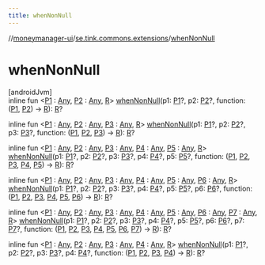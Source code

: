 ```yaml
---
title: whenNonNull
---
```

//[moneymanager-ui](../../index.html)/[se.tink.commons.extensions](index.html)/[whenNonNull](when-non-null.html)



# whenNonNull



[androidJvm]\
inline fun &lt;[P1](when-non-null.html) : [Any](https://kotlinlang.org/api/latest/jvm/stdlib/kotlin/-any/index.html), [P2](when-non-null.html) : [Any](https://kotlinlang.org/api/latest/jvm/stdlib/kotlin/-any/index.html), [R](when-non-null.html)&gt; [whenNonNull](when-non-null.html)(p1: [P1](when-non-null.html)?, p2: [P2](when-non-null.html)?, function: ([P1](when-non-null.html), [P2](when-non-null.html)) -&gt; [R](when-non-null.html)): [R](when-non-null.html)?

inline fun &lt;[P1](when-non-null.html) : [Any](https://kotlinlang.org/api/latest/jvm/stdlib/kotlin/-any/index.html), [P2](when-non-null.html) : [Any](https://kotlinlang.org/api/latest/jvm/stdlib/kotlin/-any/index.html), [P3](when-non-null.html) : [Any](https://kotlinlang.org/api/latest/jvm/stdlib/kotlin/-any/index.html), [R](when-non-null.html)&gt; [whenNonNull](when-non-null.html)(p1: [P1](when-non-null.html)?, p2: [P2](when-non-null.html)?, p3: [P3](when-non-null.html)?, function: ([P1](when-non-null.html), [P2](when-non-null.html), [P3](when-non-null.html)) -&gt; [R](when-non-null.html)): [R](when-non-null.html)?

inline fun &lt;[P1](when-non-null.html) : [Any](https://kotlinlang.org/api/latest/jvm/stdlib/kotlin/-any/index.html), [P2](when-non-null.html) : [Any](https://kotlinlang.org/api/latest/jvm/stdlib/kotlin/-any/index.html), [P3](when-non-null.html) : [Any](https://kotlinlang.org/api/latest/jvm/stdlib/kotlin/-any/index.html), [P4](when-non-null.html) : [Any](https://kotlinlang.org/api/latest/jvm/stdlib/kotlin/-any/index.html), [P5](when-non-null.html) : [Any](https://kotlinlang.org/api/latest/jvm/stdlib/kotlin/-any/index.html), [R](when-non-null.html)&gt; [whenNonNull](when-non-null.html)(p1: [P1](when-non-null.html)?, p2: [P2](when-non-null.html)?, p3: [P3](when-non-null.html)?, p4: [P4](when-non-null.html)?, p5: [P5](when-non-null.html)?, function: ([P1](when-non-null.html), [P2](when-non-null.html), [P3](when-non-null.html), [P4](when-non-null.html), [P5](when-non-null.html)) -&gt; [R](when-non-null.html)): [R](when-non-null.html)?

inline fun &lt;[P1](when-non-null.html) : [Any](https://kotlinlang.org/api/latest/jvm/stdlib/kotlin/-any/index.html), [P2](when-non-null.html) : [Any](https://kotlinlang.org/api/latest/jvm/stdlib/kotlin/-any/index.html), [P3](when-non-null.html) : [Any](https://kotlinlang.org/api/latest/jvm/stdlib/kotlin/-any/index.html), [P4](when-non-null.html) : [Any](https://kotlinlang.org/api/latest/jvm/stdlib/kotlin/-any/index.html), [P5](when-non-null.html) : [Any](https://kotlinlang.org/api/latest/jvm/stdlib/kotlin/-any/index.html), [P6](when-non-null.html) : [Any](https://kotlinlang.org/api/latest/jvm/stdlib/kotlin/-any/index.html), [R](when-non-null.html)&gt; [whenNonNull](when-non-null.html)(p1: [P1](when-non-null.html)?, p2: [P2](when-non-null.html)?, p3: [P3](when-non-null.html)?, p4: [P4](when-non-null.html)?, p5: [P5](when-non-null.html)?, p6: [P6](when-non-null.html)?, function: ([P1](when-non-null.html), [P2](when-non-null.html), [P3](when-non-null.html), [P4](when-non-null.html), [P5](when-non-null.html), [P6](when-non-null.html)) -&gt; [R](when-non-null.html)): [R](when-non-null.html)?

inline fun &lt;[P1](when-non-null.html) : [Any](https://kotlinlang.org/api/latest/jvm/stdlib/kotlin/-any/index.html), [P2](when-non-null.html) : [Any](https://kotlinlang.org/api/latest/jvm/stdlib/kotlin/-any/index.html), [P3](when-non-null.html) : [Any](https://kotlinlang.org/api/latest/jvm/stdlib/kotlin/-any/index.html), [P4](when-non-null.html) : [Any](https://kotlinlang.org/api/latest/jvm/stdlib/kotlin/-any/index.html), [P5](when-non-null.html) : [Any](https://kotlinlang.org/api/latest/jvm/stdlib/kotlin/-any/index.html), [P6](when-non-null.html) : [Any](https://kotlinlang.org/api/latest/jvm/stdlib/kotlin/-any/index.html), [P7](when-non-null.html) : [Any](https://kotlinlang.org/api/latest/jvm/stdlib/kotlin/-any/index.html), [R](when-non-null.html)&gt; [whenNonNull](when-non-null.html)(p1: [P1](when-non-null.html)?, p2: [P2](when-non-null.html)?, p3: [P3](when-non-null.html)?, p4: [P4](when-non-null.html)?, p5: [P5](when-non-null.html)?, p6: [P6](when-non-null.html)?, p7: [P7](when-non-null.html)?, function: ([P1](when-non-null.html), [P2](when-non-null.html), [P3](when-non-null.html), [P4](when-non-null.html), [P5](when-non-null.html), [P6](when-non-null.html), [P7](when-non-null.html)) -&gt; [R](when-non-null.html)): [R](when-non-null.html)?

inline fun &lt;[P1](when-non-null.html) : [Any](https://kotlinlang.org/api/latest/jvm/stdlib/kotlin/-any/index.html), [P2](when-non-null.html) : [Any](https://kotlinlang.org/api/latest/jvm/stdlib/kotlin/-any/index.html), [P3](when-non-null.html) : [Any](https://kotlinlang.org/api/latest/jvm/stdlib/kotlin/-any/index.html), [P4](when-non-null.html) : [Any](https://kotlinlang.org/api/latest/jvm/stdlib/kotlin/-any/index.html), [R](when-non-null.html)&gt; [whenNonNull](when-non-null.html)(p1: [P1](when-non-null.html)?, p2: [P2](when-non-null.html)?, p3: [P3](when-non-null.html)?, p4: [P4](when-non-null.html)?, function: ([P1](when-non-null.html), [P2](when-non-null.html), [P3](when-non-null.html), [P4](when-non-null.html)) -&gt; [R](when-non-null.html)): [R](when-non-null.html)?




